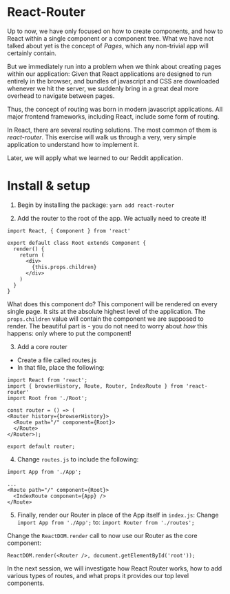 # React-Router

Up to now, we have only focused on how to create components, and how to React within a single component or a component tree. What we have not talked about yet is the concept of *Pages*, which any non-trivial app will certainly contain.

But we immediately run into a problem when we think about creating pages within our application: Given that React applications are designed to run entirely in the browser, and bundles of javascript and CSS are downloaded whenever we hit the server, we suddenly bring in a great deal more overhead to navigate between pages.

Thus, the concept of routing was born in modern javascript applications. All major frontend frameworks, including React, include some form of routing.

In React, there are several routing solutions. The most common of them is _*react-router*_. This exercise will walk us through a very, very simple application to understand how to implement it.

Later, we will apply what we learned to our Reddit application.

# Install & setup
1. Begin by installing the package:
`yarn add react-router`

2. Add the router to the root of the app. We actually need to create it!
```
import React, { Component } from 'react'

export default class Root extends Component {
  render() {
    return (
      <div>
        {this.props.children}
      </div>
    )
  }
}
```

What does this component do? This component will be rendered on every single page. It sits at the absolute highest level of the application. The `props.children` value will contain the component we are supposed to render. The beautiful part is - you do not need to worry about *how* this happens: only where to put the component!

3. Add a core router
* Create a file called routes.js
* In that file, place the following:
```
import React from 'react';
import { browserHistory, Route, Router, IndexRoute } from 'react-router'
import Root from './Root';

const router = () => (
<Router history={browserHistory}>
  <Route path="/" component={Root}>
  </Route>
</Router>);

export default router;
```

4. Change `routes.js` to include the following:
```
import App from './App';

...
<Route path="/" component={Root}>
  <IndexRoute component={App} />
</Route>

```

5. Finally, render our Router in place of the App itself in `index.js`:
Change `import App from './App';` to: `import Router from './routes';`

Change the `ReactDOM.render` call to now use our Router as the core component:

```
ReactDOM.render(<Router />, document.getElementById('root'));
```

In the next session, we will investigate how React Router works, how to add various types of routes, and what props it provides our top level components.
